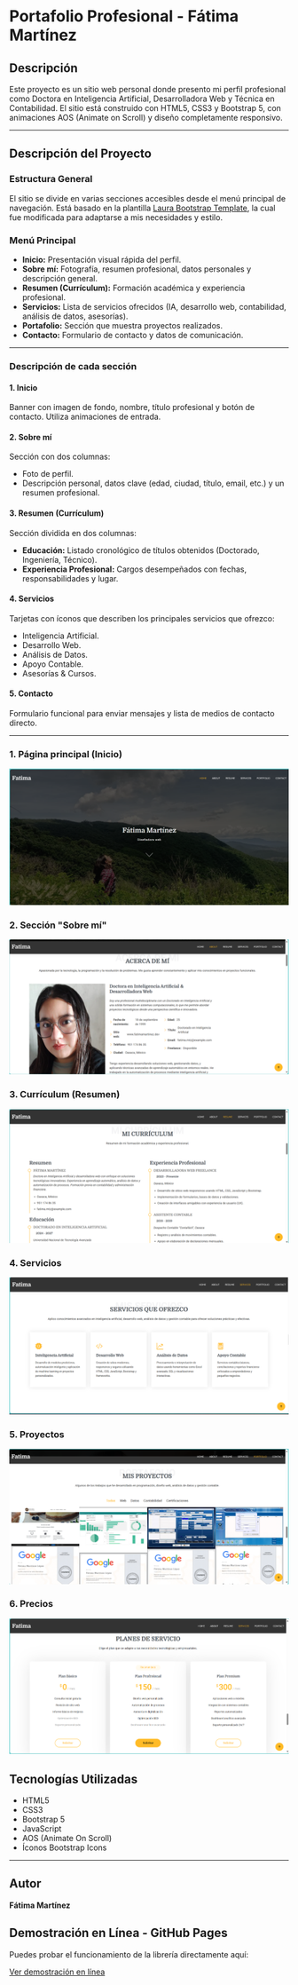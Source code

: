 # Portafolio Profesional - Fátima Martínez

## Descripción
Este proyecto es un sitio web personal donde presento mi perfil profesional como Doctora en Inteligencia Artificial, Desarrolladora Web y Técnica en Contabilidad. El sitio está construido con HTML5, CSS3 y Bootstrap 5, con animaciones AOS (Animate on Scroll) y diseño completamente responsivo.

---

##  Descripción del Proyecto

###  Estructura General
El sitio se divide en varias secciones accesibles desde el menú principal de navegación. Está basado en la plantilla [Laura Bootstrap Template](https://bootstrapmade.com/laura-free-creative-bootstrap-theme/), la cual fue modificada para adaptarse a mis necesidades y estilo.

###  Menú Principal
- **Inicio:** Presentación visual rápida del perfil.
- **Sobre mí:** Fotografía, resumen profesional, datos personales y descripción general.
- **Resumen (Currículum):** Formación académica y experiencia profesional.
- **Servicios:** Lista de servicios ofrecidos (IA, desarrollo web, contabilidad, análisis de datos, asesorías).
- **Portafolio:**  Sección que muestra proyectos realizados.
- **Contacto:** Formulario de contacto y datos de comunicación.

---

###  Descripción de cada sección

#### 1. **Inicio**
Banner con imagen de fondo, nombre, título profesional y botón de contacto. Utiliza animaciones de entrada.

#### 2. **Sobre mí**
Sección con dos columnas:
- Foto de perfil.
- Descripción personal, datos clave (edad, ciudad, título, email, etc.) y un resumen profesional.

#### 3. **Resumen (Currículum)**
Sección dividida en dos columnas:
- **Educación:** Listado cronológico de títulos obtenidos (Doctorado, Ingeniería, Técnico).
- **Experiencia Profesional:** Cargos desempeñados con fechas, responsabilidades y lugar.

#### 4. **Servicios**
Tarjetas con íconos que describen los principales servicios que ofrezco:
- Inteligencia Artificial.
- Desarrollo Web.
- Análisis de Datos.
- Apoyo Contable.
- Asesorías & Cursos.

#### 5. **Contacto**
Formulario funcional para enviar mensajes y lista de medios de contacto directo.

---

### 1. Página principal (Inicio)
![Inicio](imagenes/inicio.png)

### 2. Sección "Sobre mí"
![Sobre mí](imagenes/sobre-mi.png)

### 3. Currículum (Resumen)
![Currículum](imagenes/resumen.png)

### 4. Servicios
![Servicios](imagenes/servicios.png)

### 5. Proyectos
![Servicios](imagenes/proyectos.png)

### 6. Precios
![Servicios](imagenes/precios.png)

##  Tecnologías Utilizadas

- HTML5
- CSS3
- Bootstrap 5
- JavaScript
- AOS (Animate On Scroll)
- Íconos Bootstrap Icons

---

##  Autor

**Fátima Martínez**  

## Demostración en Línea - GitHub Pages

Puedes probar el funcionamiento de la librería directamente aquí:

[Ver demostración en línea](https://fatimamartinezlpz.github.io/portafoliio/)



